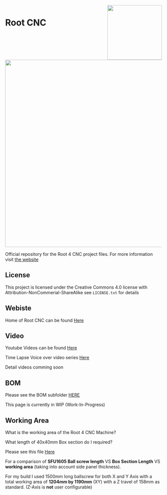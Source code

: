 <img align="right" width=175 src="Media/R_Logo.png" />

# Root CNC

<img align="center" width=600 src="Media/MainImg.jpg" />


Official repository for the Root 4 CNC project files. For more information 
visit [the website](https://rootcnc.com)

## License

This project is licensed under the Creative Commons 4.0 license with 
Attribution-NonCommerial-ShareAlike see `LICENSE.txt` for details

## Webiste

Home of Root CNC can be found [Here](https://rootcnc.com/)

## Video

Youtube Videos can be found [Here](https://www.youtube.com/sailorpete12)

Time Lapse Voice over video series [Here](https://www.youtube.com/playlist?list=PL5hghy18PulVQLauypyohv9KJJGx_RQMZ)

Detail videos comming soon 

## BOM


Please see the BOM subfolder [HERE](https://github.com/RootCNC/Root-4-CNC/tree/master/BOM)

This page is currently in WIP (Work-In-Progress)

## Working Area


What is the working area of the Root 4 CNC Machine?

What length of 40x40mm Box section do I required?

Please see this file [Here](https://github.com/RootCNC/Root-4-CNC/blob/master/Working%20Area.xlsx)

For a comparison of **SFU1605 Ball screw length** VS **Box Section Length** VS **working area** (taking into account side panel thickness).

For my build I used 1500mm long ballscrew for both X and Y Axis with a total working area of **1204mm by 1190mm** (XY) with a Z travel of 158mm as standard. (Z-Axis is **not** user configurable)